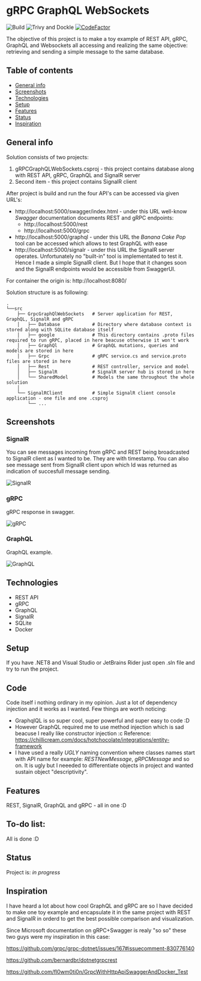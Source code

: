 # gRPC GraphQL WebSockets 

![Build](https://github.com/ArturMarekNowak/gRPCGraphQLWebSockets/actions/workflows/workflow.yml/badge.svg) ![Trivy and Dockle](https://github.com/ArturMarekNowak/gRPCGraphQLWebSockets/actions/workflows/docker-image.yml/badge.svg) [![CodeFactor](https://www.codefactor.io/repository/github/arturmareknowak/grpcgraphqlwebsockets/badge/master)](https://www.codefactor.io/repository/github/arturmareknowak/grpcgraphqlwebsockets/overview/master)



The objective of this project is to make a toy example of REST API, gRPC, GraphQL and Websockets all accessing and realizing the same objective: retrieving and sending a simple message to the same database.

## Table of contents
* [General info](#general-info)
* [Screenshots](#screenshots)
* [Technologies](#technologies)
* [Setup](#setup)
* [Features](#features)
* [Status](#status)
* [Inspiration](#inspiration)

## General info
Solution consists of two projects: 

1. gRPCGraphQLWebSockets.csproj - this project contains database along with REST API, gRPC, GraphQL and SignalR server
2. Second item - this project contains SignalR client

After project is build and run the four API's can be accessed via given URL's:

- http://localhost:5000/swagger/index.html - under this URL well-know <em>Swagger</em> documentation documents REST and gRPC endpoints:
	- http://localhost:5000/rest 
	- http://localhost:5000/grpc
- http://localhost:5000/graphql - under this URL the <em>Banana Cake Pop</em> tool can be accessed which allows to test GraphQL with ease
- http://localhost:5000/signalr - under this URL the SignalR server operates. Unfortunately no "built-in" tool is implementated to test it. Hence I made a simple SignalR client. But I hope that it changes soon and the SignalR endpoints would be accessible from SwaggerUI.

For container the origin is: http://localhost:8080/

Solution structure is as following:

    .
	└──src
		├── GrpcGraphQlWebSockets   # Server application for REST, GraphQL, SignalR and gRPC
		│	├── Database            # Directory where database context is stored along with SQLite database itself
		│	├── google     			# This directory contains .proto files required to run gRPC, placed in here beacuse otherwise it won't work
		│	├── GraphQl   			# GraphQL mutations, queries and models are stored in here
		│	├── Grpc        		# gRPC service.cs and service.proto files are stored in here
		│	├── Rest         		# REST controller, service and model
		│	├── SignalR    			# SignalR server hub is stored in here
		│	└── SharedModel      	# Models the same throughout the whole solution
		│        
		└── SignalRClient           # Simple SignalR client console application - one file and one .csproj
			└── ...               

## Screenshots

### SignalR 

You can see messages incoming from gRPC and REST being broadcasted to SignalR client as I wanted to be. They are with timestamp. You can also see message sent from SignalR client upon which Id was returned as indication of succesfull message sending. 

![SignalR](https://i.imgur.com/2jX7WWi.gif)


### gRPC

gRPC response in swagger.

![gRPC](https://i.imgur.com/rCKMYax.png)


### GraphQL

GraphQL example.

![GraphQL](https://imgur.com/1sUrFhg.gif)

## Technologies
* REST API 
* gRPC
* GraphQL
* SignalR
* SQLite
* Docker

## Setup
If you have .NET8 and Visual Studio or JetBrains Rider just open .sln file and try to run the project.

## Code
Code itself i nothing ordinary in my opinion. Just a lot of dependency injection and it works as I wanted. Few things are worth noticing:

- GraphqlQL is so super cool, super powerful and super easy to code :D
- However GraphQL required me to use method injection which is sad beacuse I really like constructor injection :c Reference: https://chillicream.com/docs/hotchocolate/integrations/entity-framework
- I have used a really <em>UGLY</em> naming convention where classes names start with API name for example: <em>RESTNewMessage</em>, <em>gRPCMessage</em> and so on. It is ugly but I neeeded to differentiate objects in project and wanted sustain object "descriptivity".

## Features
REST, SignalR, GraphQL and gRPC - all in one :D

## To-do list:
All is done :D

## Status
Project is: _in progress_

## Inspiration
I have heard a lot about how cool GraphQL and gRPC are so I have decided to make one toy example and encapsulate it in the same project with REST and SignalR in orderd to get the best possible comparison and visualization.

Since Microsoft documentation on gRPC+Swagger is realy "so so" these two guys were my inspiration in this case: 

https://github.com/grpc/grpc-dotnet/issues/167#issuecomment-830776140

https://github.com/bernardbr/dotnetgrpcrest

https://github.com/fl0wm0ti0n/GrpcWithHttpApiSwaggerAndDocker_Test
